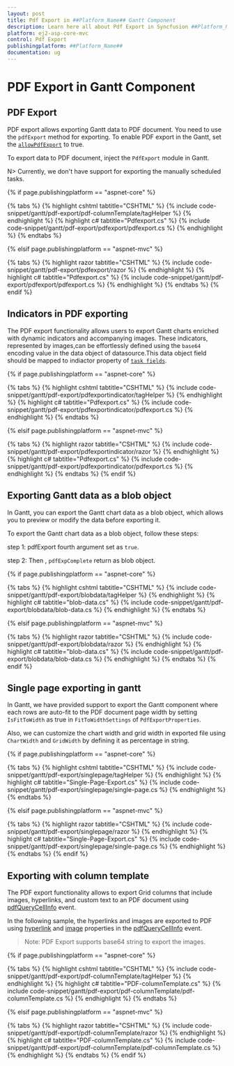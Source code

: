```yaml
---
layout: post
title: Pdf Export in ##Platform_Name## Gantt Component
description: Learn here all about Pdf Export in Syncfusion ##Platform_Name## Gantt component of Syncfusion Essential JS 2 and more.
platform: ej2-asp-core-mvc
control: Pdf Export
publishingplatform: ##Platform_Name##
documentation: ug
---
```


# PDF Export in Gantt Component

## PDF Export

PDF export allows exporting Gantt data to PDF document. You need to use the `pdfExport` method for exporting. To enable PDF export in the Gantt, set the [`allowPdfExport`](https://help.syncfusion.com/cr/aspnetcore-js2/Syncfusion.EJ2.Gantt.Gantt.html#Syncfusion_EJ2_Gantt_Gantt_AllowPdfExport) to true.

To export data to PDF document, inject the `PdfExport` module in Gantt.

N> Currently, we don't have support for exporting the manually scheduled tasks.

{% if page.publishingplatform == "aspnet-core" %}

{% tabs %}
{% highlight cshtml tabtitle="CSHTML" %}
{% include code-snippet/gantt/pdf-export/pdf-columnTemplate/tagHelper %}
{% endhighlight %}
{% highlight c# tabtitle="Pdfexport.cs" %}
{% include code-snippet/gantt/pdf-export/pdfexport/pdfexport.cs %}
{% endhighlight %}
{% endtabs %}

{% elsif page.publishingplatform == "aspnet-mvc" %}

{% tabs %}
{% highlight razor tabtitle="CSHTML" %}
{% include code-snippet/gantt/pdf-export/pdfexport/razor %}
{% endhighlight %}
{% highlight c# tabtitle="Pdfexport.cs" %}
{% include code-snippet/gantt/pdf-export/pdfexport/pdfexport.cs %}
{% endhighlight %}
{% endtabs %}
{% endif %}

## Indicators in PDF exporting 

The PDF export functionality allows users to export Gantt charts enriched with dynamic indicators and accompanying images.
These indicators, represented by images,can be effortlessly defined using the `base64` encoding value in the data object of datasource.This data object field should be mapped to indiactor property of [`task fields`](https://help.syncfusion.com/cr/aspnetcore-js2/Syncfusion.EJ2.Gantt.GanttTaskFields.html#Syncfusion_EJ2_Gantt_GanttTaskFields_Indicators).

{% if page.publishingplatform == "aspnet-core" %}

{% tabs %}
{% highlight cshtml tabtitle="CSHTML" %}
{% include code-snippet/gantt/pdf-export/pdfexportindicator/tagHelper %}
{% endhighlight %}
{% highlight c# tabtitle="Pdfexport.cs" %}
{% include code-snippet/gantt/pdf-export/pdfexportindicator/pdfexport.cs %}
{% endhighlight %}
{% endtabs %}

{% elsif page.publishingplatform == "aspnet-mvc" %}

{% tabs %}
{% highlight razor tabtitle="CSHTML" %}
{% include code-snippet/gantt/pdf-export/pdfexportindicator/razor %}
{% endhighlight %}
{% highlight c# tabtitle="Pdfexport.cs" %}
{% include code-snippet/gantt/pdf-export/pdfexportindicator/pdfexport.cs %}
{% endhighlight %}
{% endtabs %}
{% endif %}

## Exporting Gantt data as a blob object

In Gantt, you can export the Gantt chart data as a blob object, which allows you to preview or modify the data before exporting it.

To export the Gantt chart data as a blob object, follow these steps:

step 1: pdfExport fourth argument set as `true`.

step 2: Then , `pdfExpComplete` return as blob object.

{% if page.publishingplatform == "aspnet-core" %}

{% tabs %}
{% highlight cshtml tabtitle="CSHTML" %}
{% include code-snippet/gantt/pdf-export/blobdata/tagHelper %}
{% endhighlight %}
{% highlight c# tabtitle="blob-data.cs" %}
{% include code-snippet/gantt/pdf-export/blobdata/blob-data.cs %}
{% endhighlight %}
{% endtabs %}

{% elsif page.publishingplatform == "aspnet-mvc" %}

{% tabs %}
{% highlight razor tabtitle="CSHTML" %}
{% include code-snippet/gantt/pdf-export/blobdata/razor %}
{% endhighlight %}
{% highlight c# tabtitle="blob-data.cs" %}
{% include code-snippet/gantt/pdf-export/blobdata/blob-data.cs %}
{% endhighlight %}
{% endtabs %}
{% endif %}

## Single page exporting in gantt

In Gantt, we have provided support to export the Gantt component where each rows are auto-fit to the PDF document page width by setting <code>IsFitToWidth</code> as true in <code>FitToWidthSettings</code> of <code>PdfExportProperties</code>.

Also, we can customize the chart width and grid width in exported file using <code>ChartWidth</code> and <code>GridWidth</code> by defining it as percentage in string. 

{% if page.publishingplatform == "aspnet-core" %}

{% tabs %}
{% highlight cshtml tabtitle="CSHTML" %}
{% include code-snippet/gantt/pdf-export/singlepage/tagHelper %}
{% endhighlight %}
{% highlight c# tabtitle="Single-Page-Export.cs" %}
{% include code-snippet/gantt/pdf-export/singlepage/single-page.cs %}
{% endhighlight %}
{% endtabs %}

{% elsif page.publishingplatform == "aspnet-mvc" %}

{% tabs %}
{% highlight razor tabtitle="CSHTML" %}
{% include code-snippet/gantt/pdf-export/singlepage/razor %}
{% endhighlight %}
{% highlight c# tabtitle="Single-Page-Export.cs" %}
{% include code-snippet/gantt/pdf-export/singlepage/single-page.cs %}
{% endhighlight %}
{% endtabs %}
{% endif %}

## Exporting with column template

The PDF export functionality allows to export Grid columns that include images, hyperlinks, and custom text to an PDF document using [pdfQueryCellInfo](https://helpej2.syncfusion.com/documentation/api/gantt/pdfQueryCellInfoEventArgs/) event.

In the following sample, the hyperlinks and images are exported to PDF using [hyperlink](https://helpej2.syncfusion.com/documentation/api/gantt/pdfQueryCellInfoEventArgs/#hyperlink) and [image](https://helpej2.syncfusion.com/documentation/api/gantt/pdfQueryCellInfoEventArgs/#image) properties in the [pdfQueryCellInfo](https://helpej2.syncfusion.com/documentation/api/gantt/pdfQueryCellInfoEventArgs/) event.

>Note: PDF Export supports base64 string to export the images.

{% if page.publishingplatform == "aspnet-core" %}

{% tabs %}
{% highlight cshtml tabtitle="CSHTML" %}
{% include code-snippet/gantt/pdf-export/pdf-columnTemplate/tagHelper %}
{% endhighlight %}
{% highlight c# tabtitle="PDF-columnTemplate.cs" %}
{% include code-snippet/gantt/pdf-export/pdf-columnTemplate/pdf-columnTemplate.cs %}
{% endhighlight %}
{% endtabs %}

{% elsif page.publishingplatform == "aspnet-mvc" %}

{% tabs %}
{% highlight razor tabtitle="CSHTML" %}
{% include code-snippet/gantt/pdf-export/pdf-columnTemplate/razor %}
{% endhighlight %}
{% highlight c# tabtitle="PDF-columnTemplate.cs" %}
{% include code-snippet/gantt/pdf-export/pdf-columnTemplate/pdf-columnTemplate.cs %}
{% endhighlight %}
{% endtabs %}
{% endif %}